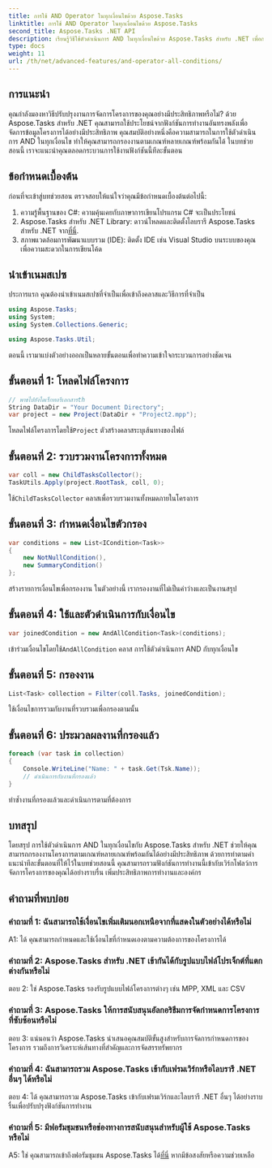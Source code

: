 ```yaml
---
title: การใช้ AND Operator ในทุกเงื่อนไขด้วย Aspose.Tasks
linktitle: การใช้ AND Operator ในทุกเงื่อนไขด้วย Aspose.Tasks
second_title: Aspose.Tasks .NET API
description: เรียนรู้วิธีใช้ตัวดำเนินการ AND ในทุกเงื่อนไขด้วย Aspose.Tasks สำหรับ .NET เพื่อกรองงานโครงการอย่างมีประสิทธิภาพ
type: docs
weight: 11
url: /th/net/advanced-features/and-operator-all-conditions/
---
```

## การแนะนำ

คุณกำลังมองหาวิธีปรับปรุงงานการจัดการโครงการของคุณอย่างมีประสิทธิภาพหรือไม่? ด้วย Aspose.Tasks สำหรับ .NET คุณสามารถใช้ประโยชน์จากฟังก์ชันการทำงานอันทรงพลังเพื่อจัดการข้อมูลโครงการได้อย่างมีประสิทธิภาพ คุณสมบัติอย่างหนึ่งคือความสามารถในการใช้ตัวดำเนินการ AND ในทุกเงื่อนไข ทำให้คุณสามารถกรองงานตามเกณฑ์หลายเกณฑ์พร้อมกันได้ ในบทช่วยสอนนี้ เราจะแนะนำคุณตลอดกระบวนการใช้งานฟังก์ชันนี้ทีละขั้นตอน

## ข้อกำหนดเบื้องต้น

ก่อนที่จะเข้าสู่บทช่วยสอน ตรวจสอบให้แน่ใจว่าคุณมีข้อกำหนดเบื้องต้นต่อไปนี้:

1. ความรู้พื้นฐานของ C#: ความคุ้นเคยกับภาษาการเขียนโปรแกรม C# จะเป็นประโยชน์
2.  Aspose.Tasks สำหรับ .NET Library: ดาวน์โหลดและติดตั้งไลบรารี Aspose.Tasks สำหรับ .NET จาก[ที่นี่](https://releases.aspose.com/tasks/net/).
3. สภาพแวดล้อมการพัฒนาแบบรวม (IDE): ติดตั้ง IDE เช่น Visual Studio บนระบบของคุณเพื่อความสะดวกในการเขียนโค้ด

## นำเข้าเนมสเปซ

ประการแรก คุณต้องนำเข้าเนมสเปซที่จำเป็นเพื่อเข้าถึงคลาสและวิธีการที่จำเป็น

```csharp
using Aspose.Tasks;
using System;
using System.Collections.Generic;

using Aspose.Tasks.Util;

```

ตอนนี้ เรามาแบ่งตัวอย่างออกเป็นหลายขั้นตอนเพื่อทำความเข้าใจกระบวนการอย่างชัดเจน

## ขั้นตอนที่ 1: โหลดไฟล์โครงการ

```csharp
// พาธไปยังไดเร็กทอรีเอกสารth
String DataDir = "Your Document Directory";
var project = new Project(DataDir + "Project2.mpp");
```

 โหลดไฟล์โครงการโดยใช้`Project` ตัวสร้างคลาสระบุเส้นทางของไฟล์

## ขั้นตอนที่ 2: รวบรวมงานโครงการทั้งหมด

```csharp
var coll = new ChildTasksCollector();
TaskUtils.Apply(project.RootTask, coll, 0);
```

 ใช้`ChildTasksCollector` คลาสเพื่อรวบรวมงานทั้งหมดภายในโครงการ

## ขั้นตอนที่ 3: กำหนดเงื่อนไขตัวกรอง

```csharp
var conditions = new List<ICondition<Task>>
{
    new NotNullCondition(),
    new SummaryCondition()
};
```

สร้างรายการเงื่อนไขเพื่อกรองงาน ในตัวอย่างนี้ เรากรองงานที่ไม่เป็นค่าว่างและเป็นงานสรุป

## ขั้นตอนที่ 4: ใช้และตัวดำเนินการกับเงื่อนไข

```csharp
var joinedCondition = new AndAllCondition<Task>(conditions);
```

 เข้าร่วมเงื่อนไขโดยใช้`AndAllCondition` คลาส การใช้ตัวดำเนินการ AND กับทุกเงื่อนไข

## ขั้นตอนที่ 5: กรองงาน

```csharp
List<Task> collection = Filter(coll.Tasks, joinedCondition);
```

ใช้เงื่อนไขการรวมกับงานที่รวบรวมเพื่อกรองตามนั้น

## ขั้นตอนที่ 6: ประมวลผลงานที่กรองแล้ว

```csharp
foreach (var task in collection)
{
    Console.WriteLine("Name: " + task.Get(Tsk.Name));
    // ดำเนินการกับงานที่กรองแล้ว
}
```

ทำซ้ำงานที่กรองแล้วและดำเนินการตามที่ต้องการ

## บทสรุป

โดยสรุป การใช้ตัวดำเนินการ AND ในทุกเงื่อนไขกับ Aspose.Tasks สำหรับ .NET ช่วยให้คุณสามารถกรองงานโครงการตามเกณฑ์หลายเกณฑ์พร้อมกันได้อย่างมีประสิทธิภาพ ด้วยการทำตามคำแนะนำทีละขั้นตอนที่ให้ไว้ในบทช่วยสอนนี้ คุณสามารถรวมฟังก์ชันการทำงานนี้เข้ากับเวิร์กโฟลว์การจัดการโครงการของคุณได้อย่างราบรื่น เพิ่มประสิทธิภาพการทำงานและองค์กร

## คำถามที่พบบ่อย

### คำถามที่ 1: ฉันสามารถใช้เงื่อนไขเพิ่มเติมนอกเหนือจากที่แสดงในตัวอย่างได้หรือไม่

A1: ได้ คุณสามารถกำหนดและใช้เงื่อนไขที่กำหนดเองตามความต้องการของโครงการได้

### คำถามที่ 2: Aspose.Tasks สำหรับ .NET เข้ากันได้กับรูปแบบไฟล์โปรเจ็กต์ที่แตกต่างกันหรือไม่

ตอบ 2: ใช่ Aspose.Tasks รองรับรูปแบบไฟล์โครงการต่างๆ เช่น MPP, XML และ CSV

### คำถามที่ 3: Aspose.Tasks ให้การสนับสนุนอัลกอริธึมการจัดกำหนดการโครงการที่ซับซ้อนหรือไม่

ตอบ 3: แน่นอนว่า Aspose.Tasks นำเสนอคุณสมบัติขั้นสูงสำหรับการจัดการกำหนดการของโครงการ รวมถึงการวิเคราะห์เส้นทางที่สำคัญและการจัดสรรทรัพยากร

### คำถามที่ 4: ฉันสามารถรวม Aspose.Tasks เข้ากับเฟรมเวิร์กหรือไลบรารี .NET อื่นๆ ได้หรือไม่

ตอบ 4: ได้ คุณสามารถรวม Aspose.Tasks เข้ากับเฟรมเวิร์กและไลบรารี .NET อื่นๆ ได้อย่างราบรื่นเพื่อปรับปรุงฟังก์ชันการทำงาน

### คำถามที่ 5: มีฟอรัมชุมชนหรือช่องทางการสนับสนุนสำหรับผู้ใช้ Aspose.Tasks หรือไม่

 A5: ใช่ คุณสามารถเข้าถึงฟอรัมชุมชน Aspose.Tasks ได้[ที่นี่](https://forum.aspose.com/c/tasks/15) หากมีข้อสงสัยหรือความช่วยเหลือ